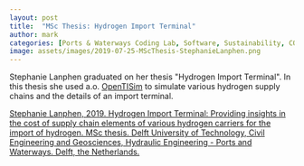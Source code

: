 ```yaml
---
layout: post
title:  "MSc Thesis: Hydrogen Import Terminal"
author: mark
categories: [Ports & Waterways Coding Lab, Software, Sustainability, CO2 footprint reduction, OpenTISim, MSc Thesis]
image: assets/images/2019-07-25-MScThesis-StephanieLanphen.png 
---
```

Stephanie Lanphen graduated on her thesis "Hydrogen Import Terminal". In this thesis she used a.o. <a href="https://zenodo.org/record/3341606">OpenTISim</a> to simulate various hydrogen supply chains and the details of an import terminal.

<a href="http://resolver.tudelft.nl/uuid:d2429b05-1881-4e42-9bb3-ed604bc15255">Stephanie Lanphen, 2019. Hydrogen Import Terminal: Providing insights in the cost of supply chain elements of various hydrogen carriers for the import of hydrogen. MSc thesis. Delft University of Technology, Civil Engineering and Geosciences, Hydraulic Engineering - Ports and Waterways. Delft, the Netherlands.</a>